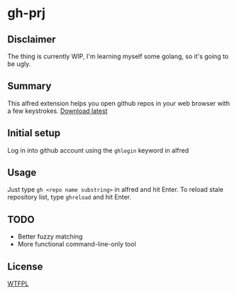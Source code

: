 gh-prj
=======================

## Disclaimer

The thing is currently WIP,  I'm learning myself some golang, so it's going to be ugly.

## Summary

This alfred extension helps you open github repos in your web browser with a few keystrokes.
[Download latest](https://github.com/v-yarotsky/gh-prj/blob/master/assets/GithubPrj.alfredworkflow?raw=true)

## Initial setup

Log in into github account using the `ghlogin` keyword in alfred

## Usage

Just type `gh <repo name substring>` in alfred and hit Enter.
To reload stale repository list, type `ghreload` and hit Enter.

## TODO

- Better fuzzy matching
- More functional command-line-only tool

## License

[WTFPL](https://github.com/v-yarotsky/gh-prj/blob/master/LICENSE.txt?raw=true)

